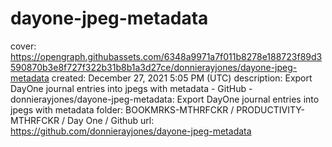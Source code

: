 # dayone-jpeg-metadata

cover: https://opengraph.githubassets.com/6348a9971a7f011b8278e188723f89d3590870b3e8f727f322b31b8b1a3d27ce/donnierayjones/dayone-jpeg-metadata
created: December 27, 2021 5:05 PM (UTC)
description: Export DayOne journal entries into jpegs with metadata - GitHub - donnierayjones/dayone-jpeg-metadata: Export DayOne journal entries into jpegs with metadata
folder: BOOKMRKS-MTHRFCKR / PRODUCTIVITY-MTHRFCKR / Day One / Github
url: https://github.com/donnierayjones/dayone-jpeg-metadata